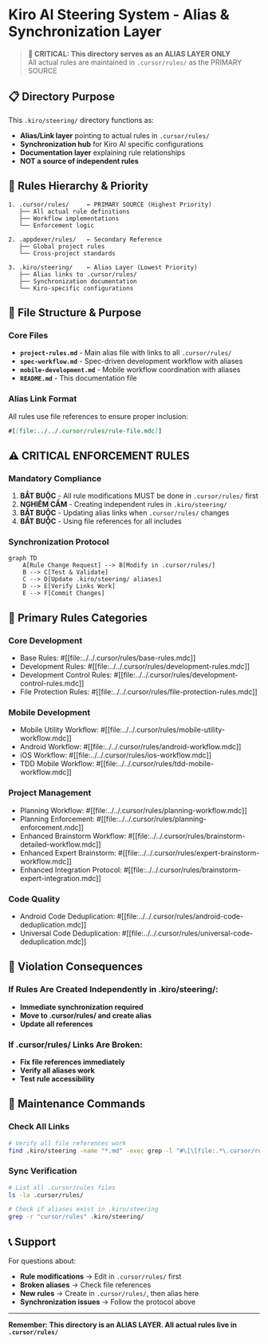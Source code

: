 # Kiro AI Steering System - Alias & Synchronization Layer

> **🔗 CRITICAL: This directory serves as an ALIAS LAYER ONLY**  
> All actual rules are maintained in `.cursor/rules/` as the PRIMARY SOURCE

## 📋 Directory Purpose

This `.kiro/steering/` directory functions as:

- **Alias/Link layer** pointing to actual rules in `.cursor/rules/`
- **Synchronization hub** for Kiro AI specific configurations
- **Documentation layer** explaining rule relationships
- **NOT a source of independent rules**

## 🔄 Rules Hierarchy & Priority

```
1. .cursor/rules/     ← PRIMARY SOURCE (Highest Priority)
   ├── All actual rule definitions
   ├── Workflow implementations
   └── Enforcement logic

2. .appdexer/rules/   ← Secondary Reference
   ├── Global project rules
   └── Cross-project standards

3. .kiro/steering/    ← Alias Layer (Lowest Priority)
   ├── Alias links to .cursor/rules/
   ├── Synchronization documentation
   └── Kiro-specific configurations
```

## 📁 File Structure & Purpose

### Core Files

- **`project-rules.md`** - Main alias file with links to all `.cursor/rules/`
- **`spec-workflow.md`** - Spec-driven development workflow with aliases
- **`mobile-development.md`** - Mobile workflow coordination with aliases
- **`README.md`** - This documentation file

### Alias Link Format

All rules use file references to ensure proper inclusion:

```markdown
#[[file:../../.cursor/rules/rule-file.mdc]]
```

## ⚠️ CRITICAL ENFORCEMENT RULES

### Mandatory Compliance

1. **BẮT BUỘC** - All rule modifications MUST be done in `.cursor/rules/` first
2. **NGHIÊM CẤM** - Creating independent rules in `.kiro/steering/`
3. **BẮT BUỘC** - Updating alias links when `.cursor/rules/` changes
4. **BẮT BUỘC** - Using file references for all includes

### Synchronization Protocol

```mermaid
graph TD
    A[Rule Change Request] --> B[Modify in .cursor/rules/]
    B --> C[Test & Validate]
    C --> D[Update .kiro/steering/ aliases]
    D --> E[Verify Links Work]
    E --> F[Commit Changes]
```

## 🎯 Primary Rules Categories

### Core Development

- Base Rules: #[[file:../../.cursor/rules/base-rules.mdc]]
- Development Rules: #[[file:../../.cursor/rules/development-rules.mdc]]
- Development Control Rules: #[[file:../../.cursor/rules/development-control-rules.mdc]]
- File Protection Rules: #[[file:../../.cursor/rules/file-protection-rules.mdc]]

### Mobile Development

- Mobile Utility Workflow: #[[file:../../.cursor/rules/mobile-utility-workflow.mdc]]
- Android Workflow: #[[file:../../.cursor/rules/android-workflow.mdc]]
- iOS Workflow: #[[file:../../.cursor/rules/ios-workflow.mdc]]
- TDD Mobile Workflow: #[[file:../../.cursor/rules/tdd-mobile-workflow.mdc]]

### Project Management

- Planning Workflow: #[[file:../../.cursor/rules/planning-workflow.mdc]]
- Planning Enforcement: #[[file:../../.cursor/rules/planning-enforcement.mdc]]
- Enhanced Brainstorm Workflow: #[[file:../../.cursor/rules/brainstorm-detailed-workflow.mdc]]
- Enhanced Expert Brainstorm: #[[file:../../.cursor/rules/expert-brainstorm-workflow.mdc]]
- Enhanced Integration Protocol: #[[file:../../.cursor/rules/brainstorm-expert-integration.mdc]]

### Code Quality

- Android Code Deduplication: #[[file:../../.cursor/rules/android-code-deduplication.mdc]]
- Universal Code Deduplication: #[[file:../../.cursor/rules/universal-code-deduplication.mdc]]

## 🚨 Violation Consequences

### If Rules Are Created Independently in .kiro/steering/:

- **Immediate synchronization required**
- **Move to .cursor/rules/ and create alias**
- **Update all references**

### If .cursor/rules/ Links Are Broken:

- **Fix file references immediately**
- **Verify all aliases work**
- **Test rule accessibility**

## 🔧 Maintenance Commands

### Check All Links

```bash
# Verify all file references work
find .kiro/steering -name "*.md" -exec grep -l "#\[\[file:.*\.cursor/rules/" {} \;
```

### Sync Verification

```bash
# List all .cursor/rules files
ls -la .cursor/rules/

# Check if aliases exist in .kiro/steering
grep -r "cursor/rules" .kiro/steering/
```

## 📞 Support

For questions about:

- **Rule modifications** → Edit in `.cursor/rules/` first
- **Broken aliases** → Check file references
- **New rules** → Create in `.cursor/rules/`, then alias here
- **Synchronization issues** → Follow the protocol above

---

**Remember: This directory is an ALIAS LAYER. All actual rules live in `.cursor/rules/`**